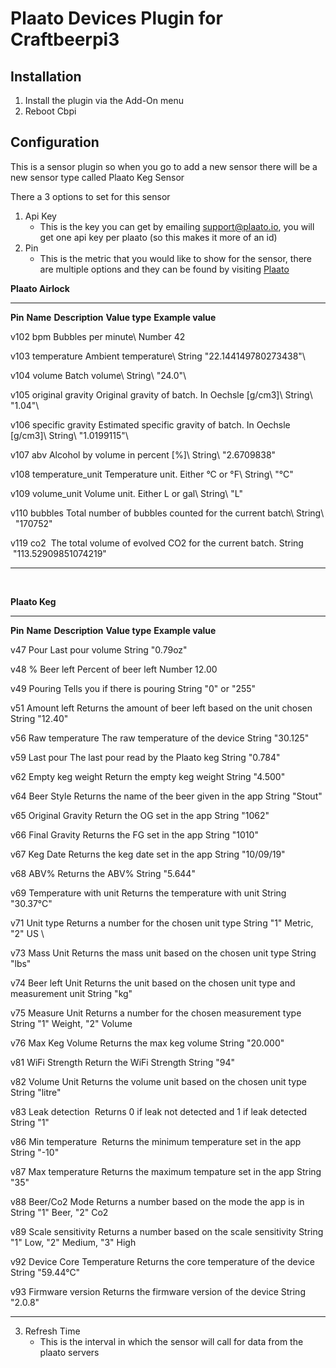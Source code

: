 # Plaato Devices Plugin for Craftbeerpi3

## Installation

1. Install the plugin via the Add-On menu
2. Reboot Cbpi

## Configuration

This is a sensor plugin so when you go to add a new sensor there will be a new sensor type called Plaato Keg Sensor

There a 3 options to set for this sensor

1. Api Key
   - This is the key you can get by emailing support@plaato.io, you will get one api key per plaato (so this makes it more of an id)
2. Pin
   - This is the metric that you would like to show for the sensor, there are multiple options and they can be found by visiting [Plaato](https://www.plaato.io/api "Plaato")

**Plaato Airlock**

  --------- ------------------- ---------------------------------------------------------- ---------------- -----------------------
  **Pin**   **Name**            **Description**                                            **Value type**   **Example value**

  v102      bpm                 Bubbles per minute\                                        Number           42
                                                                                                            

  v103      temperature         Ambient temperature\                                       String           "22.144149780273438"\
                                                                                                            

  v104      volume              Batch volume\                                              String\          "24.0"\
                                                                                                            

  v105      original gravity    Original gravity of batch. In Oechsle [g/cm3]\             String\          "1.04"\
                                                                                                            

  v106      specific gravity    Estimated specific gravity of batch. In Oechsle [g/cm3]\   String\          "1.0199115"\
                                                                                                            

  v107      abv                 Alcohol by volume in percent [%]\                          String\          "2.6709838"
                                                                                                            

  v108      temperature\_unit   Temperature unit. Either °C or °F\                         String\          "°C"
                                                                                                            

  v109      volume\_unit        Volume unit. Either L or gal\                              String\          "L"
                                                                                                            

  v110      bubbles             Total number of bubbles counted for the current batch\     String\            "170752"
                                                                                                            

  v119      co2                  The total volume of evolved CO2 for the current batch.    String            "113.52909851074219"
  --------- ------------------- ---------------------------------------------------------- ---------------- -----------------------

 

**Plaato Keg**

  --------- ------------------------- --------------------------------------------------------------------- ---------------- -------------------------------
  **Pin**   **Name**                  **Description**                                                       **Value type**   **Example value**

  v47       Pour                      Last pour volume                                                      String           "0.79oz"

  v48       % Beer left               Percent of beer left                                                  Number           12.00

  v49       Pouring                   Tells you if there is pouring                                         String           "0" or "255"

  v51       Amount left               Returns the amount of beer left based on the unit chosen              String           "12.40"

  v56       Raw temperature           The raw temperature of the device                                     String           "30.125"

  v59       Last pour                 The last pour read by the Plaato keg                                  String           "0.784"

  v62       Empty keg weight          Return the empty keg weight                                           String           "4.500"

  v64       Beer Style                Returns the name of the beer given in the app                         String           "Stout"

  v65       Original Gravity          Return the OG set in the app                                          String           "1062"

  v66       Final Gravity             Returns the FG set in the app                                         String           "1010"

  v67       Keg Date                  Returns the keg date set in the app                                   String           "10/09/19"

  v68       ABV%                      Returns the ABV%                                                      String           "5.644"

  v69       Temperature with unit     Returns the temperature with unit                                     String           "30.37°C"

  v71       Unit type                 Returns a number for the chosen unit type                             String           "1" Metric, "2" US \
                                                                                                                             

  v73       Mass Unit                 Returns the mass unit based on the chosen unit type                   String           "lbs"

  v74       Beer left Unit            Returns the unit based on the chosen unit type and measurement unit   String           "kg"

  v75       Measure Unit              Returns a number for the chosen measurement type                      String           "1" Weight, "2" Volume

  v76       Max Keg Volume            Returns the max keg volume                                            String           "20.000"

  v81       WiFi Strength             Return the WiFi Strength                                              String           "94"

  v82       Volume Unit               Returns the volume unit based on the chosen unit type                 String           "litre"

  v83       Leak detection             Returns 0 if leak not detected and 1 if leak detected                String           "1"

  v86       Min temperature            Returns the minimum temperature set in the app                       String           "-10"

  v87       Max temperature           Returns the maximum tempature set in the app                          String           "35"

  v88       Beer/Co2 Mode             Returns a number based on the mode the app is in                      String           "1" Beer, "2" Co2

  v89       Scale sensitivity         Returns a number based on the scale sensitivity                       String           "1" Low, "2" Medium, "3" High

  v92       Device Core Temperature   Returns the core temperature of the device                            String           "59.44°C"

  v93       Firmware version          Returns the firmware version of the device                            String           "2.0.8"
  --------- ------------------------- --------------------------------------------------------------------- ---------------- -------------------------------



3. Refresh Time
   - This is the interval in which the sensor will call for data from the plaato servers
